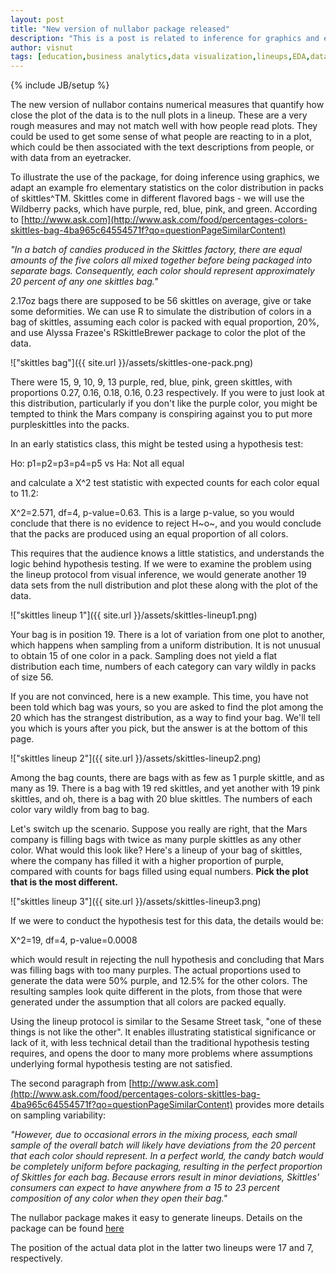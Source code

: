```yaml
---
layout: post
title: "New version of nullabor package released"
description: "This is a post is related to inference for graphics and exploratory data analysis"
author: visnut
tags: [education,business analytics,data visualization,lineups,EDA,data mining,R,statistical computing,statistical graphics]
---
```


{% include JB/setup %}

The new version of nullabor contains numerical measures that quantify how close the plot of the data is to the null plots in a lineup. These are a very rough measures and may not match well with how people read plots. They could be used to get some sense of what people are reacting to in a plot, which could be then associated with the text descriptions from people, or with data from an eyetracker. 

To illustrate the use of the package, for doing inference using graphics, we adapt an example fro elementary statistics on the color distribution in packs of skittles^TM. Skittles come in different flavored bags - we will use the Wildberry packs, which have purple, red, blue, pink, and green. According to  [http://www.ask.com](http://www.ask.com/food/percentages-colors-skittles-bag-4ba965c64554571f?qo=questionPageSimilarContent)

*"In a batch of candies produced in the Skittles factory, there are equal amounts of the five colors all mixed together before being packaged into separate bags. Consequently, each color should represent approximately 20 percent of any one skittles bag."*

2.17oz bags there are supposed to be 56 skittles on average, give or take some deformities. We can use R to simulate the distribution of colors in a bag of skittles, assuming each color is packed with equal proportion, 20%, and use Alyssa Frazee's RSkittleBrewer package to color the plot of the data. 

!["skittles bag"]({{ site.url }}/assets/skittles-one-pack.png)

There were 15, 9, 10, 9, 13 purple, red, blue, pink, green skittles, with proportions 0.27, 0.16, 0.18, 0.16, 0.23 respectively. If you were to just look at this distribution, particularly if you don't like the purple color, you might be tempted to think the Mars company is conspiring against you to put more purpleskittles  into the packs. 

In an early statistics class, this might be tested using a hypothesis test:

Ho: p1=p2=p3=p4=p5 vs Ha: Not all equal

and calculate a X^2 test statistic with expected counts for each color equal to 11.2:

X^2=2.571, df=4, p-value=0.63. This is a large p-value, so you would conclude that there is no evidence to reject H~o~, and you would conclude that the packs are produced using an equal proportion of all colors. 

This requires that the audience knows a little statistics, and understands the logic behind hypothesis testing. If we were to examine the problem using the lineup protocol from visual inference, we would generate another 19 data sets from the null distribution and plot these along with the plot of the data.

!["skittles lineup 1"]({{ site.url }}/assets/skittles-lineup1.png)

Your bag is in position 19. There is a lot of variation from one plot to another, which happens when sampling from a uniform distribution. It is not unusual to obtain 15 of one color in a pack. Sampling does not yield a flat distribution each time, numbers of each category can vary wildly in packs of size 56. 

If you are not convinced, here is a new example. This time, you have not been told which bag was yours, so you are asked to find the plot among the 20 which has the strangest distribution, as a way to find your bag. We'll tell you which is yours after you pick, but the answer is at the bottom of this page.

!["skittles lineup 2"]({{ site.url }}/assets/skittles-lineup2.png)

Among the bag counts, there are bags with as few as 1 purple skittle, and as many as 19. There is a bag with 19 red skittles, and yet another with 19 pink skittles, and oh, there is a bag with 20 blue skittles. The numbers of each color vary wildly from bag to bag.

Let's switch up the scenario. Suppose you really are right, that the Mars company is filling bags with twice as many purple skittles as any other color. What would this look like? Here's a lineup of your bag of skittles, where the company has filled it with a higher proportion of purple, compared with counts for bags filled using equal numbers. **Pick the plot that is the most different.**

!["skittles lineup 3"]({{ site.url }}/assets/skittles-lineup3.png)

If we were to conduct the hypothesis test for this data, the details would be:

 X^2=19, df=4, p-value=0.0008

which would result in rejecting the null hypothesis and concluding that Mars was filling bags with too many purples. The actual proportions used to generate the data were 50% purple, and 12.5% for the other colors. The resulting samples look quite different in the plots, from those that were generated under the assumption that all colors are packed equally.

Using the lineup protocol is similar to the Sesame Street task, "one of these things is not like the other". It enables illustrating statistical significance or lack of it, with less technical detail than the traditional hypothesis testing requires, and opens the door to many more problems where assumptions underlying formal hypothesis testing are not satisfied. 

The second paragraph from  [http://www.ask.com](http://www.ask.com/food/percentages-colors-skittles-bag-4ba965c64554571f?qo=questionPageSimilarContent) provides more details on sampling variability:

*"However, due to occasional errors in the mixing process, each small sample of the overall batch will likely have deviations from the 20 percent that each color should represent. In a perfect world, the candy batch would be completely uniform before packaging, resulting in the perfect proportion of Skittles for each bag. Because errors result in minor deviations, Skittles' consumers can expect to have anywhere from a 15 to 23 percent composition of any color when they open their bag."*

The nullabor package makes it easy to generate lineups. Details on the package can be found [here](http://cran.r-project.org/web/packages/nullabor/index.html)

The position of the actual data plot in the latter two lineups were 17 and 7, respectively. 
